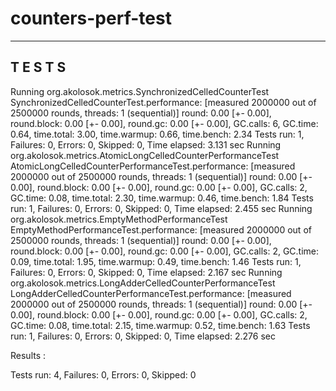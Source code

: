 counters-perf-test
==================

-------------------------------------------------------
 T E S T S
-------------------------------------------------------
Running org.akolosok.metrics.SynchronizedCelledCounterTest
SynchronizedCelledCounterTest.performance: [measured 2000000 out of 2500000 rounds, threads: 1 (sequential)]
 round: 0.00 [+- 0.00], round.block: 0.00 [+- 0.00], round.gc: 0.00 [+- 0.00], GC.calls: 6, GC.time: 0.64, time.total: 3.00, time.warmup: 0.66, time.bench: 2.34
Tests run: 1, Failures: 0, Errors: 0, Skipped: 0, Time elapsed: 3.131 sec
Running org.akolosok.metrics.AtomicLongCelledCounterPerformanceTest
AtomicLongCelledCounterPerformanceTest.performance: [measured 2000000 out of 2500000 rounds, threads: 1 (sequential)]
 round: 0.00 [+- 0.00], round.block: 0.00 [+- 0.00], round.gc: 0.00 [+- 0.00], GC.calls: 2, GC.time: 0.08, time.total: 2.30, time.warmup: 0.46, time.bench: 1.84
Tests run: 1, Failures: 0, Errors: 0, Skipped: 0, Time elapsed: 2.455 sec
Running org.akolosok.metrics.EmptyMethodPerformanceTest
EmptyMethodPerformanceTest.performance: [measured 2000000 out of 2500000 rounds, threads: 1 (sequential)]
 round: 0.00 [+- 0.00], round.block: 0.00 [+- 0.00], round.gc: 0.00 [+- 0.00], GC.calls: 2, GC.time: 0.09, time.total: 1.95, time.warmup: 0.49, time.bench: 1.46
Tests run: 1, Failures: 0, Errors: 0, Skipped: 0, Time elapsed: 2.167 sec
Running org.akolosok.metrics.LongAdderCelledCounterPerformanceTest
LongAdderCelledCounterPerformanceTest.performance: [measured 2000000 out of 2500000 rounds, threads: 1 (sequential)]
 round: 0.00 [+- 0.00], round.block: 0.00 [+- 0.00], round.gc: 0.00 [+- 0.00], GC.calls: 2, GC.time: 0.08, time.total: 2.15, time.warmup: 0.52, time.bench: 1.63
Tests run: 1, Failures: 0, Errors: 0, Skipped: 0, Time elapsed: 2.276 sec

Results :

Tests run: 4, Failures: 0, Errors: 0, Skipped: 0


